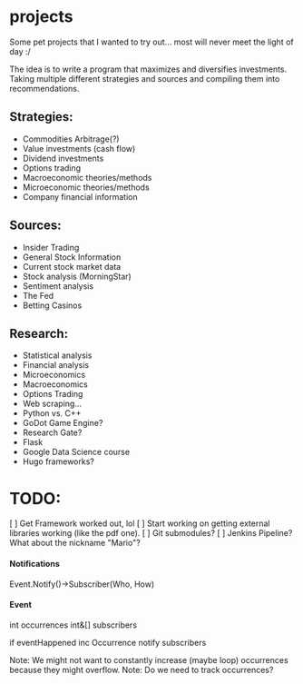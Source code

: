 # projects
Some pet projects that I wanted to try out... most will never meet the light of day :/

The idea is to write a program that maximizes and diversifies investments. Taking multiple different strategies and sources and compiling them into recommendations. 

## Strategies: 
- Commodities Arbitrage(?)
- Value investments (cash flow)
- Dividend investments
- Options trading
- Macroeconomic theories/methods
- Microeconomic theories/methods
- Company financial information

## Sources:
- Insider Trading
- General Stock Information
- Current stock market data
- Stock analysis (MorningStar)
- Sentiment analysis
- The Fed
- Betting Casinos

## Research:
- Statistical analysis
- Financial analysis
- Microeconomics
- Macroeconomics
- Options Trading
- Web scraping...
- Python vs. C++
- GoDot Game Engine?
- Research Gate?
- Flask
- Google Data Science course
- Hugo frameworks?

# TODO:
[ ] Get Framework worked out, lol
[ ] Start working on getting external libraries working (like the pdf one).
    [ ] Git submodules?
[ ] Jenkins Pipeline? What about the nickname "Mario"?



#### Notifications
Event.Notify()->Subscriber(Who, How)

#### Event
int occurrences
int&[] subscribers

if eventHappened
    inc Occurrence
    notify subscribers

Note: We might not want to constantly increase (maybe loop) occurrences because they might overflow.
Note: Do we need to track occurrences?

